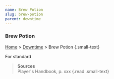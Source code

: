 ```yaml
---
name: Brew Potion
slug: brew-potion
parent: downtime
---
```

### Brew Potion
[Home](dm-operations-center) > [Downtime](downtime) > Brew Potion {.small-text}


For standard


> **Sources** <br/>
> Player's Handbook, p. xxx
{.read .small-text}